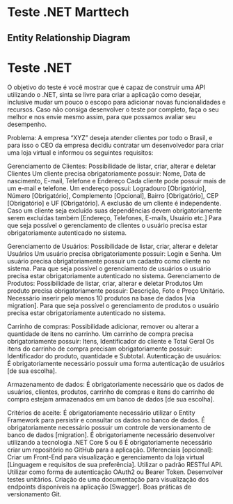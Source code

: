 # Teste .NET Marttech

## Entity Relationship Diagram


# Teste .NET

O objetivo do teste é você mostrar que é capaz de construir uma API utilizando o .NET, sinta se livre para criar a aplicação como desejar, inclusive mudar um pouco o escopo para adicionar novas funcionalidades e recursos.
Caso não consiga desenvolver o teste por completo, faça o seu melhor e nos envie mesmo assim, para que possamos avaliar seu desempenho.

Problema:
A empresa “XYZ” deseja atender clientes por todo o Brasil, e para isso o CEO da empresa decidiu contratar um desenvolvedor para criar uma loja virtual e informou os seguintes requisitos:

Gerenciamento de Clientes:
Possibilidade de listar, criar, alterar e deletar Clientes
Um cliente precisa obrigatoriamente possuir: Nome, Data de nascimento, E-mail, Telefone e Endereço
Cada cliente pode possuir mais de um e-mail e telefone.
Um endereço possui: Logradouro [Obrigatório], Número [Obrigatório], Complemento [Opcional], Bairro [Obrigatório], CEP [Obrigatório] e UF [Obrigatório].
A exclusão de um cliente é independente. Caso um cliente seja excluído suas dependências devem obrigatoriamente serem excluídas também [Endereço, Telefones, E-mails, Usuário etc.]
Para que seja possível o gerenciamento de clientes o usuário precisa estar obrigatoriamente autenticado no sistema.

Gerenciamento de Usuários:
 Possibilidade de listar, criar, alterar e deletar Usuários
Um usuário precisa obrigatoriamente possuir: Login e Senha.
Um usuário precisa obrigatoriamente possuir um cadastro como cliente no sistema.
Para que seja possível o gerenciamento de usuários o usuário precisa estar obrigatoriamente autenticado no sistema.
Gerenciamento de Produtos:
Possibilidade de listar, criar, alterar e deletar Produtos
Um produto precisa obrigatoriamente possuir: Descrição, Foto e Preço Unitário. Necessário inserir pelo menos 10 produtos na base de dados [via migration].
Para que seja possível o gerenciamento de produtos o usuário precisa estar obrigatoriamente autenticado no sistema.

Carrinho de compras:
 Possibilidade adicionar, remover ou alterar a quantidade de itens no carrinho.
Um carrinho de compra precisa obrigatoriamente possuir: Itens, Identificador do cliente e Total Geral
Os itens do carrinho de compra precisam obrigatoriamente possuir: Identificador do produto, quantidade e Subtotal.
Autenticação de usuários:
É obrigatoriamente necessário possuir uma forma autenticação de usuários [de sua escolha].

Armazenamento de dados:
É obrigatoriamente necessário que os dados de usuários, clientes, produtos, carrinho de compras e itens do carrinho de compra estejam armazenados em um banco de dados [de sua escolha].

Critérios de aceite:
É obrigatoriamente necessário utilizar o Entity Framework para persistir e consultar os dados no banco de dados.
É obrigatoriamente necessário possuir um controle de versionamento de banco de dados [migration].
É obrigatoriamente necessário desenvolver utilizando a tecnologia .NET Core 5 ou 6
É obrigatoriamente necessário criar um repositório no GitHub para a aplicação.
Diferenciais [opcional]:
Criar um Front-End para visualização e gerenciamento da loja virtual [Linguagem e requisitos de sua preferência].
Utilizar o padrão RESTful API.
Utilizar como forma de autenticação OAuth2 ou Bearer Token.
Desenvolver testes unitários.
Criação de uma documentação para visualização dos endpoints disponíveis na aplicação [Swagger].
Boas práticas de versionamento Git.

